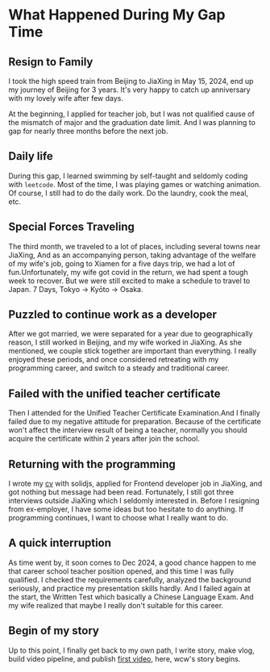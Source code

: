 <!--
created: 2025-01-27
tags: [personal, gap time]
-->

# What Happened During My Gap Time

## Resign to Family

I took the high speed train from Beijing to JiaXing in May 15, 2024, end up my journey of Beijing for 3 years. It's very happy to catch up anniversary with my lovely wife after few days.

At the beginning, I applied for teacher job, but I was not qualified cause of the mismatch of major and the graduation date limit. And I was planning to gap for nearly three months before the next job.

## Daily life

During this gap, I learned swimming by self-taught and seldomly coding with `leetcode`. Most of the time, I was playing games or watching animation. Of course, I still had to do the daily work. Do the laundry, cook the meal, etc.

## Special Forces Traveling

The third month, we traveled to a lot of places, including several towns near JiaXing, And as an accompanying person, taking advantage of the welfare of my wife's job, going to Xiamen for a five days trip, we had a lot of fun.Unfortunately, my wife got covid in the return, we had spent a tough week to recover. But we were still excited to make a schedule to travel to Japan. 7 Days, Tokyo ->  Kyōto -> Osaka.

## Puzzled to continue work as a developer

After we got married, we were separated for a year due to geographically reason, I still worked in Beijing, and my wife worked in JiaXing. As she mentioned, we couple stick together are important than everything. I really enjoyed these periods, and once considered retreating with my programming career, and switch to a steady and traditional career.

## Failed with the unified teacher certificate

Then I attended for the Unified Teacher Certificate Examination.And I finally failed due to my negative attitude for preparation. Because of the certificate won't affect the interview result of being a teacher, normally you should acquire the certificate within 2 years after join the school.

## Returning with the programming

I wrote my [cv](https://cv.wuchengwei.com) with solidjs, applied for Frontend developer job in JiaXing, and got nothing but message had been read. Fortunately, I still got three interviews outside JiaXing which I seldomly interested in. Before I resigning from ex-employer, I have some ideas but too hesitate to do anything. If programming continues, I want to choose what I really want to do.

## A quick interruption

As time went by, it soon comes to Dec 2024, a good chance happen to me that career school teacher position opened, and this time I was fully qualified. I checked the requirements carefully, analyzed the background seriously, and practice my presentation skills hardly. And I failed again at the start, the Written Test which basically a Chinese Language Exam. And my wife realized that maybe I really don't suitable for this career.

## Begin of my story

Up to this point, I finally get back to my own path, I write story, make vlog, build video pipeline, and publish [first video](https://youtube.com/shorts/B8RCwy6b3Jw), here, wcw's story begins.
